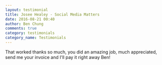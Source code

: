 ```yaml
---
layout: testimonial
title: Josee Healey - Social Media Matters
date: 2016-08-21 00:40
author: Ben Chung
comments: true
category: testimonials
category_name: Testimonials
---
```

That worked thanks so much, you did an amazing job, much appreciated, send me your invoice and I'll pay it right away Ben!

